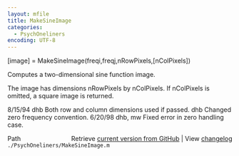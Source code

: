 ```yaml
---
layout: mfile
title: MakeSineImage
categories:
  - PsychOneliners
encoding: UTF-8
---
```


 \[image\] = MakeSineImage\(freqi,freqj,nRowPixels,\[nColPixels\]\)

 Computes a two-dimensional sine function image.

 The image has dimensions nRowPixels by nColPixels.
 If nColPixels is omitted, a square image is returned.

 8/15/94        dhb     Both row and column dimensions used if passed.
                dhb     Changed zero frequency convention.
 6/20/98       dhb, mw Fixed error in zero handling case.


<div class="code_header" style="text-align:right;">
  <span style="float:left;">Path&nbsp;&nbsp;</span> <span class="counter">Retrieve <a href=
  "https://raw.github.com/Psychtoolbox-3/Psychtoolbox-3/beta/./PsychOneliners/MakeSineImage.m">current version from GitHub</a> | View <a href=
  "https://github.com/Psychtoolbox-3/Psychtoolbox-3/commits/beta/./PsychOneliners/MakeSineImage.m">changelog</a></span>
</div>
<div class="code">
  <code>./PsychOneliners/MakeSineImage.m</code>
</div>
